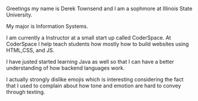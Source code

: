 Greetings my name is Derek Townsend and I am a sophmore at Illinois State University.

My major is Information Systems.

I am currently a Instructor at a small start up called CoderSpace.
At CoderSpace I help teach students how mostly how to build websites using HTML,CSS, and JS.

I have justed started learning Java as well so that I can have a better understanding of how backend languages work.

I actually strongly dislike emojis which is interesting considering the fact that I used to complain about how 
tone and emotion are hard to convey through texting.
